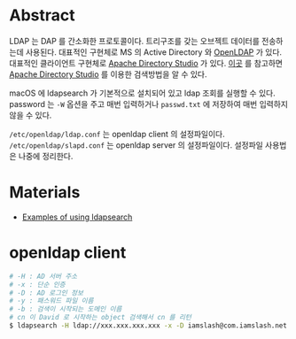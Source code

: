 # Abstract

LDAP 는 DAP 를 간소화한 프로토콜이다. 트리구조를 갖는 오브젝트 데이터를 전송하는데 사용된다. 대표적인 구현체로 MS 의 Active Directory 와 [OpenLDAP](http://www.openldap.org/) 가 있다. 대표적인 클라이언트 구현체로 [Apache Directory Studio](https://directory.apache.org/studio/) 가 있다. [이곳](https://directory.apache.org/studio/users-guide/2.0.0.v20180908-M14/ldap_browser/tools_search_dialog.html) 를 참고하면 [Apache Directory Studio](https://directory.apache.org/studio/) 를 이용한 검색방법을 알 수 있다.

macOS 에 ldapsearch 가 기본적으로 설치되어 있고 ldap 조회를 실행할 수 있다. password 는 `-W` 옵션을 주고 매번 입력하거나 `passwd.txt` 에 저장하여 매번 입력하지 않을 수 있다.

`/etc/openldap/ldap.conf` 는 openldap client 의 설정파일이다. `/etc/openldap/slapd.conf` 는 openldap server 의 설정파일이다. 설정파일 사용법은 나중에 정리한다.

# Materials

* [Examples of using ldapsearch](https://www.ibm.com/support/knowledgecenter/en/SSKTMJ_9.0.1/admin/conf_examplesofusingldapsearch_t.html)

# openldap client 

```bash
# -H : AD 서버 주소
# -x : 단순 인증
# -D : AD 로그인 정보
# -y : 패스워드 파일 이름
# -b : 검색이 시작되는 도메인 이름
# cn 이 David 로 시작하는 object 검색해서 cn 를 리턴
$ ldapsearch -H ldap://xxx.xxx.xxx.xxx -x -D iamslash@com.iamslash.net -y passwd.txt -b "DC=corp,DC=iamslash,DC=net" "(cn=David*)" cn
```